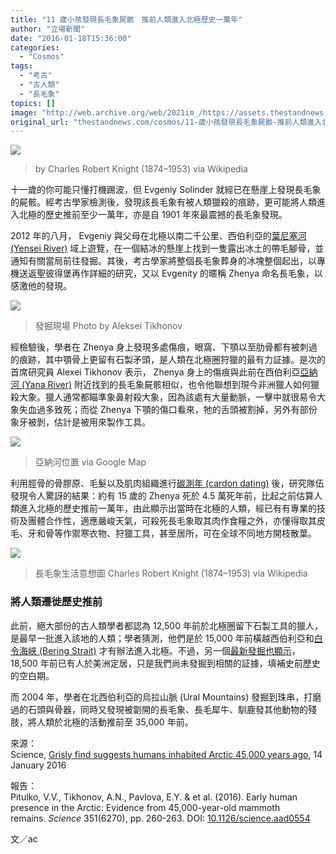 ```yaml
---
title: "11 歲小孩發現長毛象屍骸　推前人類進入北極歷史一萬年"
author: "立場新聞"
date: "2016-01-18T15:36:00"
categories:
  - "Cosmos"
tags:
  - "考古"
  - "古人類"
  - "長毛象"
topics: []
image: "http://web.archive.org/web/2021im_/https://assets.thestandnews.com/media/photos/800px-Font-de-Gaume_NjNeH.jpg"
original_url: "thestandnews.com/cosmos/11-歲小孩發現長毛象屍骸-推前人類進入北極歷史一萬年"
---
```

![](http://web.archive.org/web/2021im_/https://assets.thestandnews.com/media/photos/800px-Font-de-Gaume_NjNeH.jpg)

> by Charles Robert Knight (1874–1953) via Wikipedia

十一歲的你可能只懂打機踢波，但 Evgeniy Solinder 就經已在懸崖上發現長毛象的屍骸。經考古學家檢測後，發現該長毛象有被人類獵殺的痕跡，更可能將人類進入北極的歷史推前至少一萬年，亦是自 1901 年來最震撼的長毛象發現。

2012 年的八月， Evgeniy 與父母在北極以南二千公里、西伯利亞的[葉尼塞河 (Yensei River)](http://web.archive.org/web/20210708023414/https://zh.wikipedia.org/zh-hk/%E8%91%89%E5%B0%BC%E5%A1%9E%E6%B2%B3) 域上遊覽，在一個結冰的懸崖上找到一隻露出冰土的帶毛腳骨，並通知有關當局前往發掘。其後，考古學家將整個長毛象葬身的冰塊整個起出，以專機送返聖彼得堡再作詳細的研究，又以 Evgenity 的暱稱 Zhenya 命名長毛象，以感激他的發現。

![](http://web.archive.org/web/2021im_/https://assets.thestandnews.com/media/photos/320cleaning20the20ribs20DSCN0202_DIEQs.JPG)
> 發掘現場 Photo by Aleksei Tikhonov

經檢驗後，學者在 Zhenya 身上發現多處傷痕，眼窩、下顎以至肋骨都有被刺過的痕跡，其中顎骨上更留有石製矛頭，是人類在北極圈狩獵的最有力証據。是次的首席研究員 Alexei Tikhonov 表示， Zhenya 身上的傷痕與此前在西伯利亞[亞納河 (Yana River)](http://web.archive.org/web/20210708023414/https://zh.wikipedia.org/zh-hk/%E4%BA%9A%E7%BA%B3%E6%B2%B3) 附近找到的長毛象屍骸相似，也令他聯想到現今非洲獵人如何獵殺大象。獵人通常都瞄準象鼻射殺大象，因為該處有大量動脈，一擊中就很易令大象失血過多致死；而從 Zhenya 下顎的傷口看來，牠的舌頭被割掉，另外有部份象牙被剝，估計是被用來製作工具。

![](http://web.archive.org/web/2021im_/https://assets.thestandnews.com/media/photos/Screen20Shot202016-01-1920at2010.18.4920am_WDFNZ.png)
> 亞納河位置 via Google Map

利用脛骨的骨膠原、毛髮以及肌肉組織進行[碳測年 (cardon dating)](http://web.archive.org/web/20210708023414/https://zh.wikipedia.org/zh-hk/%E6%94%BE%E5%B0%84%E6%80%A7%E7%A2%B3%E5%AE%9A%E5%B9%B4%E6%B3%95) 後，研究隊伍發現令人驚訝的結果：約有 15 歲的 Zhenya 死於 4.5 萬死年前，比起之前估算人類進入北極的歷史推前一萬年，由此顯示出當時在北極的人類，經已有有專業的技術及團體合作性，適應嚴峻天氣，可殺死長毛象取其肉作食糧之外，亦懂得取其皮毛、牙和骨等作禦寒衣物、狩獵工具，甚至居所，可在全球不同地方開枝散葉。

![](http://web.archive.org/web/2021im_/https://assets.thestandnews.com/media/photos/Wooly_Mammoths_JWb0I.jpg)
> 長毛象生活意想圖 Charles Robert Knight (1874–1953) via Wikipedia

### 將人類遷徙歷史推前

此前，絕大部份的古人類學者都認為 12,500 年前於北極圈留下石製工具的獵人，是最早一批進入該地的人類；學者猜測，他們是於 15,000 年前橫越西伯利亞和[白令海峽 (Bering Strait)](http://web.archive.org/web/20210708023414/https://zh.wikipedia.org/zh-hk/%E7%99%BD%E4%BB%A4%E6%B5%B7%E5%B3%A1) 才有辦法進入北極。不過，另一個[最新發掘也顯示](http://web.archive.org/web/20210708023414/http://www.sciencemag.org/news/2015/11/oldest-stone-tools-americas-claimed-chile)， 18,500 年前已有人於美洲定居，只是我們尚未發掘到相關的証據，填補史前歷史的空白期。

而 2004 年，學者在北西伯利亞的烏拉山脈 (Ural Mountains) 發掘到珠串，打磨過的石頭與骨器，同時又發現被劏開的長毛象、長毛犀牛、馴鹿發其他動物的殘肢，將人類於北極的活動推前至 35,000 年前。

來源：  
Science, [Grisly find suggests humans inhabited Arctic 45,000 years ago](http://web.archive.org/web/20210708023414/http://www.sciencemag.org/news/2016/01/grisly-find-suggests-humans-inhabited-arctic-45000-years-ago?utm_source=newsfromscience&utm_medium=facebook-text&utm_campaign=mammotharctic-1918), 14 January 2016

報告：  
Pitulko, V.V., Tikhonov, A.N., Pavlova, E.Y. & et al. (2016). Early human presence in the Arctic: Evidence from 45,000-year-old mammoth remains. _Science_ 351(6270), pp. 260-263. DOI: [10.1126/science.aad0554](http://web.archive.org/web/20210708023414/http://science.sciencemag.org/content/351/6270/260)

文／ac